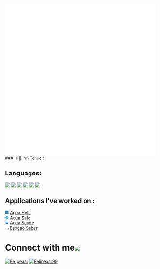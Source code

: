 <img align="center" src="./images/FElipe.png" alt="Felipeasr" >
### Hi👋 
I'm Felipe !

## Languages:


<a href="" target="blank"><img src ="https://img.shields.io/badge/Flutter-02569B?style=for-the-badge&logo=flutter&logoColor=white"></a> <a href="" target="blank"><img src = "https://img.shields.io/badge/CSS3-1572B6?style=for-the-badge&logo=css3&logoColor=white"></a> <a href="" target="blank"><img src = "https://img.shields.io/badge/HTML5-E34F26?style=for-the-badge&logo=html5&logoColor=white"></a> <a href="" target="blank"><img src ="https://img.shields.io/badge/TensorFlow-FF6F00?style=for-the-badge&logo=TensorFlow&logoColor=white"></a> <a href="" target="blank"><img src = "https://img.shields.io/badge/Keras-D00000?style=for-the-badge&logo=Keras&logoColor=white"></a> <a href="" target="blank"><img src = "https://img.shields.io/badge/Python-3776AB?style=for-the-badge&logo=python&logoColor=white"></a>

## Applications I've worked on :
<img src="./images/aquahelp.png" alt="Farfetch" width="12"/> [Aqua Help](https://play.google.com/store/apps/details?id=com.teachable_ml.aqua.help) </br>
<img src="./images/aquasafe.png" alt="Farfetch" width="12"/> [Aqua Safe](https://play.google.com/store/apps/details?id=br.gov.rs.ddpa_seapi.aquasaude.aquasafe) </br>
<img src="./images/aquasaude.png" alt="Farfetch" width="12"/> [Aqua Saude](https://play.google.com/store/apps/details?id=br.gov.rs.fepagro.aquasaude_camarao) </br>
<img src="./images/espaco.png" alt="Farfetch" width="12"/> [Espçao Saber](https://sites.google.com/view/espacosaber01) </br>


# Connect with me<img src="https://github.com/TheDudeThatCode/TheDudeThatCode/blob/master/Assets/Handshake.gif" height="32px">
<a href="https://www.linkedin.com/in/felipeasr/" target="blank"><img align="center" src="https://img.shields.io/badge/LinkedIn-0077B5?style=for-the-badge&logo=linkedin&logoColor=white" alt="Felipeasr" ></a> <a href="https://www.instagram.com/felipeasr99/" target="blank"><img align="center" src="https://img.shields.io/badge/Instagram-E4405F?style=for-the-badge&logo=instagram&logoColor=white" alt="Felipeasr99" /></a>

